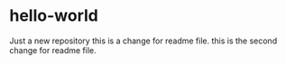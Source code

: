 # hello-world
Just a new repository
this is a change for readme file.
this is the second change for readme file.
